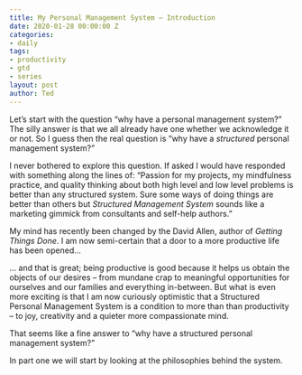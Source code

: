 ```yaml
---
title: My Personal Management System – Introduction
date: 2020-01-28 00:00:00 Z
categories:
- daily
tags:
- productivity
- gtd
- series
layout: post
author: Ted
---
```


Let’s start with the question “why have a personal management system?” The silly answer is that we all already have one whether we acknowledge it or not. So I guess then the real question is “why have a _structured_ personal management system?”

I never bothered to explore this question. If asked I would have responded with something along the lines of: “Passion for my projects, my mindfulness practice, and quality thinking about both high level and low level problems is better than any structured system. Sure some ways of doing things are better than others but _Structured Management System_ sounds like a marketing gimmick from consultants and self-help authors.”

My mind has recently been changed by the David Allen, author of _Getting Things Done_. I am now semi-certain that a door to a more productive life has been opened...

… and that is great; being productive is good because it helps us obtain the objects of our desires – from mundane crap to meaningful opportunities for ourselves and our families and everything in-between. But what is even more exciting is that I am now curiously optimistic that a Structured Personal Management System is a condition to more than than productivity – to joy, creativity and a quieter more compassionate mind.

That seems like a fine answer to “why have a structured personal management system?”

In part one we will start by looking at the philosophies behind the system.
